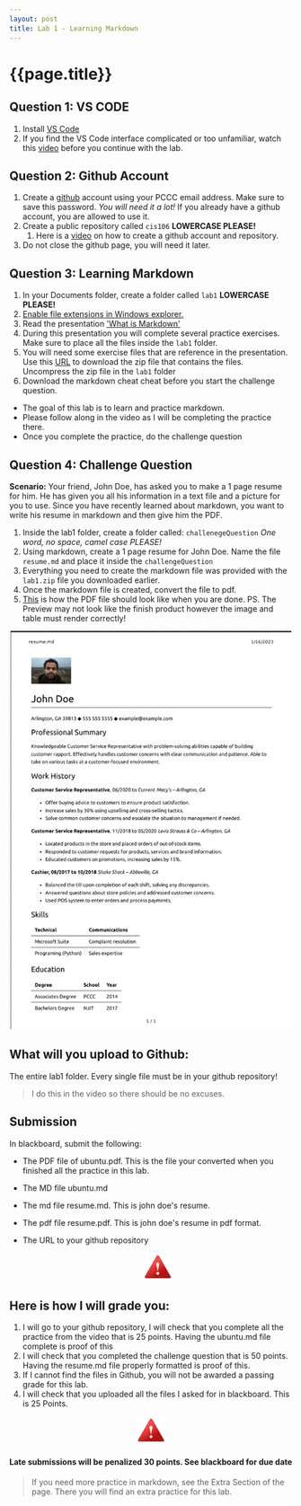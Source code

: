 ```yaml
---
layout: post
title: Lab 1 - Learning Markdown
---
```


# {{page.title}}

## Question 1: VS CODE

1. Install [VS Code](https://code.visualstudio.com/) 
2. If you find the VS Code interface complicated or too unfamiliar, watch this [video](https://www.youtube.com/watch?v=B-s71n0dHUk) before you continue with the lab. 


## Question 2: Github Account

1. Create a [github](https://github.com/) account using your PCCC email address. Make sure to save this password. *You will need it a lot!* If you already have a github account, you are allowed to use it. 
2. Create a public repository called `cis106`  **LOWERCASE PLEASE!**
   1. Here is a [video](https://youtu.be/uraJCa5V-Ao) on how to create a github account and repository. 
3. Do not close the github page, you will need it later.
  
## Question 3: Learning Markdown
1. In your Documents folder, create a folder called `lab1` **LOWERCASE PLEASE!**
2. [Enable file extensions in Windows explorer.](https://rapurl.live/oy1)
3. Read the presentation ['What is Markdown'](https://rapurl.live/va6)
4. During this presentation you will complete several practice exercises. Make sure to place all the files inside the `lab1` folder.
5. You will need some exercise files that are reference in the presentation. Use this [URL](https://cis106.com/assets/lab1.zip) to download the zip file that contains the files. Uncompress the zip file in the `lab1` folder
6. Download the markdown cheat cheat before you start the challenge question.

* The goal of this lab is to learn and practice markdown. 
* Please follow along in the video as I will be completing the practice there. 
* Once you complete the practice, do the challenge question


## Question 4: Challenge Question
**Scenario:** Your friend, John Doe, has asked you to make a 1 page resume for him. He has given you all his information in a text file and a picture for you to use. Since you have recently learned about markdown, you want to write his resume in markdown and then give him the PDF.

1. Inside the lab1 folder, create a folder called: `challenegeQuestion` *One word, no space, camel case PLEASE!*
2. Using markdown, create a 1 page resume for John Doe. Name the file  `resume.md` and place it inside the `challengeQuestion`
3. Everything you need to create the markdown file was provided with the `lab1.zip` file you downloaded earlier.
4. Once the markdown file is created, convert the file to pdf.
5. [This](/assets/lab1files/resume.png) is how the PDF file should look like when you are done. PS. The Preview may not look like the finish product however the image and table must render correctly!

<p align="center" style="display:block"> 
<img src="/assets/lab1files/resume.png" width="500">
</p>



## What will you upload to Github:
The entire lab1 folder. Every single file must be in your github repository!


> I do this in the video so there should be no excuses. 


## Submission
In blackboard, submit the following:
* The PDF file of ubuntu.pdf. This is the file your converted when you finished all the practice in this lab.
* The MD file ubuntu.md
* The md file resume.md. This is john doe's resume.
* The pdf file resume.pdf. This is john doe's resume in pdf format.
* The URL to your github repository

  <p align="center" style="display:block"><img src="/assets/warning-icon.png" width="50" /></p>

## Here is how I will grade you:
1. I will go to your github repository, I will check that you complete all the practice from the video that is 25 points. Having the ubuntu.md file complete is proof of this
2. I will check that you completed the challenge question that is 50 points. Having the resume.md file properly formatted is proof of this.
3. If I cannot find the files in Github, you will not be awarded a passing grade for this lab. 
4. I will check that you uploaded all the files I asked for in blackboard. This is 25 Points.

<p align="center" style="display:block"><img src="/assets/warning-icon.png" width="50" /></p>

#### Late submissions will be penalized 30 points. See blackboard for due date

> If you need more practice in markdown, see the Extra Section of the page. There you will find an extra practice for this lab. 